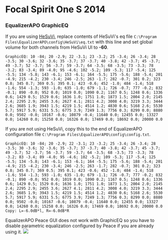 # Focal Spirit One S 2014
### EqualizerAPO GraphicEQ
If you are using [HeSuVi](https://sourceforge.net/projects/hesuvi/), replace contents of HeSuVi's eq file `C:\Program Files\EqualizerAPO\config\HeSuVi\eq.txt` with this line and set global volume for both channels from HeSuVi UI to **-60**.
```
GraphicEQ: 10 -84; 20 -2.9; 22 -3.1; 23 -3.2; 25 -3.4; 26 -3.4; 28 -3.5; 30 -3.6; 32 -3.6; 35 -3.7; 37 -3.7; 40 -3.8; 42 -3.7; 45 -3.7; 49 -3.7; 52 -3.7; 56 -3.7; 59 -3.7; 64 -3.5; 68 -3.5; 73 -3.3; 78 -3.2; 83 -3.4; 89 -4.0; 95 -4.6; 102 -5.2; 109 -5.3; 117 -5.4; 125 -5.5; 134 -5.8; 143 -6.1; 153 -6.1; 164 -5.5; 175 -5.6; 188 -5.4; 201 -4.9; 215 -4.2; 230 -3.4; 246 -2.5; 263 -1.7; 282 -0.7; 301 0.2; 323 0.8; 345 0.7; 369 0.5; 395 0.1; 423 -0.6; 452 -1.0; 484 -1.4; 518 -1.6; 554 -1.3; 593 -1.0; 635 -1.0; 679 -1.1; 726 -0.7; 777 -0.2; 832 -0.1; 890 -0.0; 952 0.0; 1019 0.0; 1090 0.2; 1167 0.5; 1248 0.6; 1336 0.6; 1429 0.5; 1529 0.6; 1636 1.0; 1751 1.0; 1873 1.5; 2004 2.0; 2145 2.4; 2295 2.9; 2455 3.6; 2627 4.1; 2811 4.2; 3008 4.0; 3219 3.3; 3444 2.6; 3685 1.9; 3943 1.5; 4219 1.5; 4514 1.2; 4830 0.6; 5168 2.6; 5530 5.7; 5917 5.9; 6331 5.5; 6775 3.9; 7249 1.3; 7756 0.3; 8299 0.0; 8880 0.0; 9502 -0.0; 10167 -0.6; 10879 -0.4; 11640 0.0; 12455 0.0; 13327 0.0; 14260 0.0; 15258 0.0; 16326 0.0; 17469 0.0; 18692 0.0; 20000 0.0
```
If you are not using HeSuVi, copy this to the end of EqualizerAPO configuration file `C:\Program Files\EqualizerAPO\config\config.txt`.
```
GraphicEQ: 10 -84; 20 -2.9; 22 -3.1; 23 -3.2; 25 -3.4; 26 -3.4; 28 -3.5; 30 -3.6; 32 -3.6; 35 -3.7; 37 -3.7; 40 -3.8; 42 -3.7; 45 -3.7; 49 -3.7; 52 -3.7; 56 -3.7; 59 -3.7; 64 -3.5; 68 -3.5; 73 -3.3; 78 -3.2; 83 -3.4; 89 -4.0; 95 -4.6; 102 -5.2; 109 -5.3; 117 -5.4; 125 -5.5; 134 -5.8; 143 -6.1; 153 -6.1; 164 -5.5; 175 -5.6; 188 -5.4; 201 -4.9; 215 -4.2; 230 -3.4; 246 -2.5; 263 -1.7; 282 -0.7; 301 0.2; 323 0.8; 345 0.7; 369 0.5; 395 0.1; 423 -0.6; 452 -1.0; 484 -1.4; 518 -1.6; 554 -1.3; 593 -1.0; 635 -1.0; 679 -1.1; 726 -0.7; 777 -0.2; 832 -0.1; 890 -0.0; 952 0.0; 1019 0.0; 1090 0.2; 1167 0.5; 1248 0.6; 1336 0.6; 1429 0.5; 1529 0.6; 1636 1.0; 1751 1.0; 1873 1.5; 2004 2.0; 2145 2.4; 2295 2.9; 2455 3.6; 2627 4.1; 2811 4.2; 3008 4.0; 3219 3.3; 3444 2.6; 3685 1.9; 3943 1.5; 4219 1.5; 4514 1.2; 4830 0.6; 5168 2.6; 5530 5.7; 5917 5.9; 6331 5.5; 6775 3.9; 7249 1.3; 7756 0.3; 8299 0.0; 8880 0.0; 9502 -0.0; 10167 -0.6; 10879 -0.4; 11640 0.0; 12455 0.0; 13327 0.0; 14260 0.0; 15258 0.0; 16326 0.0; 17469 0.0; 18692 0.0; 20000 0.0
Copy: L=-6.0dB*l, R=-6.0dB*R
```
EqualizerAPO Peace GUI does not work with GraphicEQ so you have to disable parametric equalization configured by Peace if you are already using it.
![](https://raw.githubusercontent.com/jaakkopasanen/AutoEq/master/results/SBAF-Serious/innerfidelity/onear/Focal%20Spirit%20One%20S%202014/Focal%20Spirit%20One%20S%202014.png)
